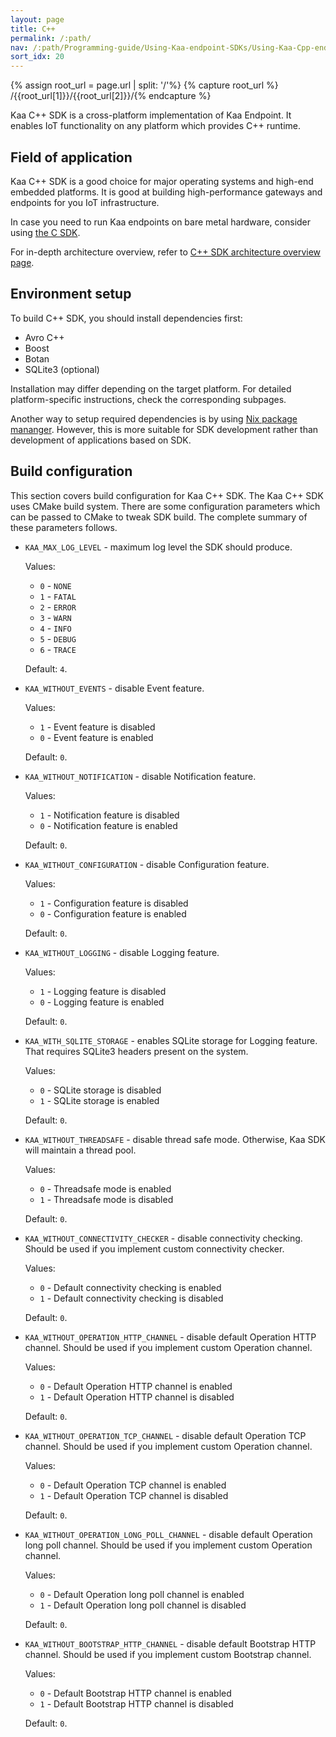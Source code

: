 ```yaml
---
layout: page
title: C++
permalink: /:path/
nav: /:path/Programming-guide/Using-Kaa-endpoint-SDKs/Using-Kaa-Cpp-endpoint-SDK
sort_idx: 20
---
```


{% assign root_url = page.url | split: '/'%}
{% capture root_url  %} /{{root_url[1]}}/{{root_url[2]}}/{% endcapture %}

Kaa C++ SDK is a cross-platform implementation of Kaa Endpoint.
It enables IoT functionality on any platform which provides C++ runtime.

## Field of application

Kaa C++ SDK is a good choice for major operating systems and high-end embedded platforms.
It is good at building high-performance gateways and endpoints for you IoT infrastructure.

In case you need to run Kaa endpoints on bare metal hardware, consider using [the C SDK]({{root_url}}/Programming-guide/Using-Kaa-endpoint-SDKs/C).

For in-depth architecture overview, refer to [C++ SDK architecture overview page]({{root_url}}/Customization-guide/Endpoint-SDKs/C++-SDK/Architecture-overview/).

## Environment setup

To build C++ SDK, you should install dependencies first:

* Avro C++
* Boost
* Botan
* SQLite3 (optional)

Installation may differ depending on the target platform.
For detailed platform-specific instructions, check the corresponding subpages.

Another way to setup required dependencies is by using [Nix package mananger]({{root_url}}/Customization-guide/Endpoint-SDKs/C-SDK/Environment-setup/Nix-guide).
However, this is more suitable for SDK development rather than development of applications based on SDK.

## Build configuration

This section covers build configuration for Kaa C++ SDK.
The Kaa C++ SDK uses CMake build system. There are some configuration parameters which can be passed to CMake to tweak SDK build.
The complete summary of these parameters follows.

- `KAA_MAX_LOG_LEVEL` - maximum log level the SDK should produce.

    Values:

    - `0` - `NONE`
    - `1` - `FATAL`
    - `2` - `ERROR`
    - `3` - `WARN`
    - `4` - `INFO`
    - `5` - `DEBUG`
    - `6` - `TRACE`

    Default: `4`.

- `KAA_WITHOUT_EVENTS` - disable Event feature.

    Values:

    - `1` - Event feature is disabled
    - `0` - Event feature is enabled

    Default: `0`.

- `KAA_WITHOUT_NOTIFICATION` - disable Notification feature.

    Values:

    - `1` - Notification feature is disabled
    - `0` - Notification feature is enabled

    Default: `0`.

- `KAA_WITHOUT_CONFIGURATION` - disable Configuration feature.

    Values:

    - `1` - Configuration feature is disabled
    - `0` - Configuration feature is enabled

    Default: `0`.

- `KAA_WITHOUT_LOGGING` - disable Logging feature.

    Values:

    - `1` - Logging feature is disabled
    - `0` - Logging feature is enabled

    Default: `0`.

- `KAA_WITH_SQLITE_STORAGE` - enables SQLite storage for Logging feature.
That requires SQLite3 headers present on the system.

    Values:

    - `0` - SQLite storage is disabled
    - `1` - SQLite storage is enabled

    Default: `0`.

- `KAA_WITHOUT_THREADSAFE` - disable thread safe mode. Otherwise, Kaa SDK will maintain a thread pool.

    Values:

    - `0` - Threadsafe mode is enabled
    - `1` - Threadsafe mode is disabled

    Default: `0`.

- `KAA_WITHOUT_CONNECTIVITY_CHECKER` - disable connectivity checking. Should be used if you implement custom connectivity checker.

    Values:

    - `0` - Default connectivity checking is enabled
    - `1` - Default connectivity checking is disabled

    Default: `0`.

- `KAA_WITHOUT_OPERATION_HTTP_CHANNEL` - disable default Operation HTTP channel. Should be used if you implement custom Operation channel.

    Values:

    - `0` - Default Operation HTTP channel is enabled
    - `1` - Default Operation HTTP channel is disabled

    Default: `0`.

- `KAA_WITHOUT_OPERATION_TCP_CHANNEL` - disable default Operation TCP channel. Should be used if you implement custom Operation channel.

    Values:

    - `0` - Default Operation TCP channel is enabled
    - `1` - Default Operation TCP channel is disabled

    Default: `0`.

- `KAA_WITHOUT_OPERATION_LONG_POLL_CHANNEL` - disable default Operation long poll channel. Should be used if you implement custom Operation channel.

    Values:

    - `0` - Default Operation long poll channel is enabled
    - `1` - Default Operation long poll channel is disabled

    Default: `0`.

- `KAA_WITHOUT_BOOTSTRAP_HTTP_CHANNEL` - disable default Bootstrap HTTP channel. Should be used if you implement custom Bootstrap channel.

    Values:

    - `0` - Default Bootstrap HTTP channel is enabled
    - `1` - Default Bootstrap HTTP channel is disabled

    Default: `0`.
